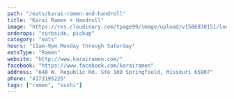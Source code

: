 ```yaml
---
path: "/eats/karai-ramen-and-handroll"
title: "Karai Ramen + Handroll"
image: "https://res.cloudinary.com/tpage99/image/upload/v1586830151/local417eats/local417eatslogo.png"
orderops: "curbside, pickup"
category: "eats"
hours: "11am-9pm Monday through Saturday"
eatsType: "Ramen"
website: "http://www.karairamen.com/"
facebook: "https://www.facebook.com/karairamen"
address: "640 W. Republic Rd. Ste 100 Springfield, Missouri 65807"
phone: "4173195225"
tags: ["ramen", "sushi"]
---
```


